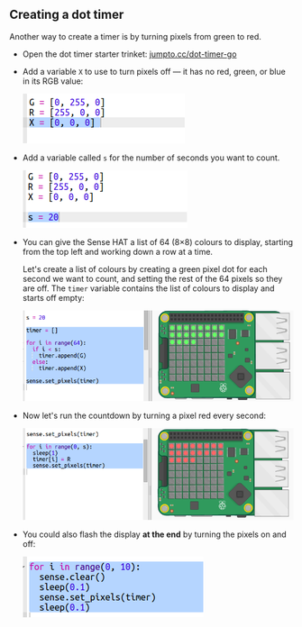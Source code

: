 ## Creating a dot timer

Another way to create a timer is by turning pixels from green to red.

+ Open the dot timer starter trinket: <a href="http://jumpto.cc/dot-timer-go" target="_blank">jumpto.cc/dot-timer-go</a>

+ Add a variable `X` to use to turn pixels off — it has no red, green, or blue in its RGB value:
    
    ![знімок екрану](images/timer-off.png)

+ Add a variable called `s` for the number of seconds you want to count.
    
    ![скріншот](images/timer-seconds.png)

+ You can give the Sense HAT a list of 64 (8×8) colours to display, starting from the top left and working down a row at a time.
    
    Let's create a list of colours by creating a green pixel dot for each second we want to count, and setting the rest of the 64 pixels so they are off. The `timer` variable contains the list of colours to display and starts off empty:
    
    ![скріншот](images/timer-setup.png)

+ Now let's run the countdown by turning a pixel red every second:
    
    ![знімок екрану](images/timer-turn-red.png)

+ You could also flash the display **at the end** by turning the pixels on and off:
    
    ![скріншот](images/timer-flash.png)